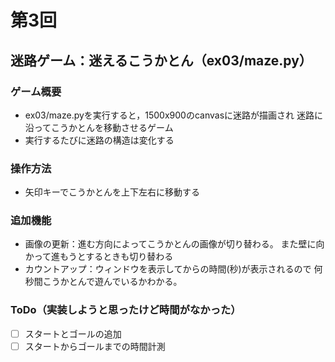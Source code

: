 # 第3回
## 迷路ゲーム：迷えるこうかとん（ex03/maze.py）
### ゲーム概要
- ex03/maze.pyを実行すると，1500x900のcanvasに迷路が描画され
迷路に沿ってこうかとんを移動させるゲーム
- 実行するたびに迷路の構造は変化する
### 操作方法
- 矢印キーでこうかとんを上下左右に移動する
### 追加機能
- 画像の更新：進む方向によってこうかとんの画像が切り替わる。
また壁に向かって進もうとするときも切り替わる
- カウントアップ：ウィンドウを表示してからの時間(秒)が表示されるので
何秒間こうかとんで遊んでいるかわかる。
### ToDo（実装しようと思ったけど時間がなかった）
- [ ] スタートとゴールの追加
- [ ] スタートからゴールまでの時間計測